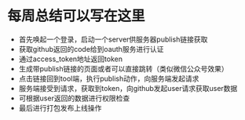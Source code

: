 # 每周总结可以写在这里

- 首先唤起一个登录，启动一个server供服务器publish链接获取
- 获取github返回的code给到oauth服务进行认证
- 通过access_token地址返回token
- 生成带publish链接的页面或者可以直接跳转（类似微信公众号效果）
- 点击链接回到tool端，执行publish动作，向服务端发起请求
- 服务端接受到请求，获取到token，向github发起user请求获取user数据
- 可根据user返回的数据进行权限检查
- 最后进行打包发布上线操作

